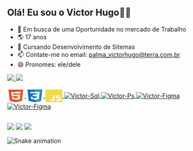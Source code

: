## Olá! Eu sou o Victor Hugo👋🏻

- 🔭 Em busca de uma Oportunidade no mercado de Trabalho
- 🌎 17 anos
- 🌱 Cursando Desenvolvimento de Sitemas 
- 📫 Contate-me no email: palma_victorhugo@terra.com.br
- 😄 Pronomes: ele/dele

<div>
  <a href="https://github.com/VictorHugoPalma/">
  <img height="180em" src="https://github-readme-stats.vercel.app/api?username=VictorHugoPalma&show_icons=true&theme=tokyonight&include_all_commits=true&count_private=true"/>
  <img height="180em" src="https://github-readme-stats.vercel.app/api/top-langs/?username=VictorHugoPalma&layout=compact&langs_count=7&theme=tokyonight"/>
</div>
  
<div style="display: inline_block"><br>
  <img align="center" alt="Victor-HTML" height="30" width="40" src="https://raw.githubusercontent.com/devicons/devicon/master/icons/html5/html5-original.svg">
  <img align="center" alt="Victor-CSS" height="30" width="40" src="https://raw.githubusercontent.com/devicons/devicon/master/icons/css3/css3-original.svg">
  <img align="center" alt="Victor-Js" height="30" width="40" src="https://raw.githubusercontent.com/devicons/devicon/master/icons/javascript/javascript-plain.svg">
  <img align="center" alt="Victor-Sql" height="30" width="40" src="https://cdn.jsdelivr.net/gh/devicons/devicon/icons/mysql/mysql-plain.svg">
  <img align="center" alt="Victor-Ps" height="30" width="40" src="https://cdn.jsdelivr.net/gh/devicons/devicon/icons/photoshop/photoshop-line.svg" />
  <img align="center" alt="Victor-Figma" height="30" width="40" src="https://cdn.jsdelivr.net/gh/devicons/devicon/icons/figma/figma-original.svg" />
  <img align="center" alt="Victor-Figma" height="50" width="45" src="https://cdn.jsdelivr.net/gh/devicons/devicon/icons/php/php-original.svg"  />

</div>
  
  ##
  
  <div>
  <a href="https://www.instagram.com/_victor.palma_/" target="_blank"><img src="https://img.shields.io/badge/-Instagram-%23E4405F?style=for-the-badge&logo=instagram&logoColor=white" target="_blank"></a>
  <a href = "mailto:palma_victorhugo@terra.com.br"><img src="https://img.shields.io/badge/Gmail-D14836?style=for-the-badge&logo=gmail&logoColor=white" target="_blank"></a>
  <a href="https://www.linkedin.com/in/victor-hugo-candido-garcia-palma-a10403211/" target="_blank"><img src="https://img.shields.io/badge/-LinkedIn-%230077B5?style=for-the-badge&logo=linkedin&logoColor=white" target="_blank"></a> 
        
    
   ![Snake animation](https://github.com/VictorHugoPalma/VictorHugoPalma/blob/output/github-contribution-grid-snake.svg)
  </div>
